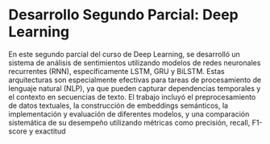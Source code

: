 # Desarrollo Segundo Parcial: Deep Learning

En este segundo parcial del curso de Deep Learning, se desarrolló un sistema de análisis de sentimientos utilizando modelos de redes neuronales recurrentes (RNN), específicamente LSTM, GRU y BiLSTM. Estas arquitecturas son especialmente efectivas para tareas de procesamiento de lenguaje natural (NLP), ya que pueden capturar dependencias temporales y el contexto en secuencias de texto. El trabajo incluyó el preprocesamiento de datos textuales, la construcción de embeddings semánticos, la implementación y evaluación de diferentes modelos, y una comparación sistemática de su desempeño utilizando métricas como precisión, recall, F1-score y exactitud

```{tableofcontents}
```
